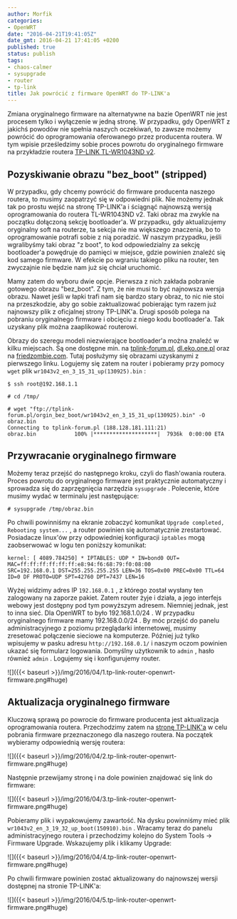 ```yaml
---
author: Morfik
categories:
- OpenWRT
date: "2016-04-21T19:41:05Z"
date_gmt: 2016-04-21 17:41:05 +0200
published: true
status: publish
tags:
- chaos-calmer
- sysupgrade
- router
- tp-link
title: Jak powrócić z firmware OpenWRT do TP-LINK'a
---
```


Zmiana oryginalnego firmware na alternatywne na bazie OpenWRT nie jest procesem tylko i wyłączenie w
jedną stronę. W przypadku, gdy OpenWRT z jakichś powodów nie spełnia naszych oczekiwań, to zawsze
możemy powrócić do oprogramowania oferowanego przez producenta routera. W tym wpisie prześledzimy
sobie proces powrotu do oryginalnego firmware na przykładzie routera [TP-LINK TL-WR1043ND
v2](http://www.tp-link.com.pl/products/details/TL-WR1043ND.html).

<!--more-->
## Pozyskiwanie obrazu "bez_boot" (stripped)

W przypadku, gdy chcemy powrócić do firmware producenta naszego routera, to musimy zaopatrzyć się w
odpowiedni plik. Nie możemy jednak tak po prostu wejść na stronę TP-LINK'a i ściągnąć najnowszą
wersją oprogramowania do routera TL-WR1043ND v2. Taki obraz ma zwykle na początku dołączoną sekcję
bootloader'a. W przypadku, gdy aktualizujemy oryginalny soft na routerze, ta sekcja nie ma większego
znaczenia, bo to oprogramowanie potrafi sobie z nią poradzić. W naszym przypadku, jeśli wgralibyśmy
taki obraz "z boot", to kod odpowiedzialny za sekcję bootloader'a powędruje do pamięci w miejsce,
gdzie powinien znaleźć się kod samego firmware. W efekcie po wgraniu takiego pliku na router, ten
zwyczajnie nie będzie nam już się chciał uruchomić.

Mamy zatem do wyboru dwie opcje. Pierwsza z nich zakłada pobranie gotowego obrazu "bez_boot". Z
tym, że nie musi to być najnowsza wersja obrazu. Nawet jeśli w łapki trafi nam się bardzo stary
obraz, to nic nie stoi na przeszkodzie, aby go sobie zaktualizować pobierając tym razem już
najnowszy plik z oficjalnej strony TP-LINK'a. Drugi sposób polega na pobraniu oryginalnego firmware
i obcięciu z niego kodu bootloader'a. Tak uzyskany plik można zaaplikować routerowi.

Obrazy do szeregu modeli niezwierające bootloader'a można znaleźć w kilku miejscach. Są one dostępne
min. na [tplink-forum.pl](ftp://tplink-forum.pl/orgin_bez_boot/),
[dl.eko.one.pl](http://dl.eko.one.pl/orig/) oraz na
[friedzombie.com](http://www.friedzombie.com/tplink-stripped-firmware/). Tutaj posłużymy się
obrazami uzyskanymi z pierwszego linku. Logujemy się zatem na router i pobieramy przy pomocy `wget`
plik `wr1043v2_en_3_15_31_up(130925).bin` :

    $ ssh root@192.168.1.1

    # cd /tmp/

    # wget "ftp://tplink-forum.pl/orgin_bez_boot/wr1043v2_en_3_15_31_up(130925).bin" -O obraz.bin
    Connecting to tplink-forum.pl (188.128.181.111:21)
    obraz.bin            100% |********************|  7936k  0:00:00 ETA

## Przywracanie oryginalnego firmware

Możemy teraz przejść do następnego kroku, czyli do flash'owania routera. Proces powrotu do
oryginalnego firmware jest praktycznie automatyczny i sprowadza się do zaprzęgnięcia narzędzia
`sysupgrade` . Polecenie, które musimy wydać w terminalu jest następujące:

    # sysupgrade /tmp/obraz.bin

Po chwili powinniśmy na ekranie zobaczyć komunikat `Upgrade completed, Rebooting system...` , a
router powinien się automatycznie zrestartować. Posiadacze linux'ów przy odpowiedniej konfiguracji
`iptables` mogą zaobserwować w logu ten poniższy
    komunikat:

    kernel: [ 4089.784250] * IPTABLES: UDP * IN=bond0 OUT= MAC=ff:ff:ff:ff:ff:ff:e8:94:f6:68:79:f0:08:00
    SRC=192.168.0.1 DST=255.255.255.255 LEN=36 TOS=0x00 PREC=0x00 TTL=64 ID=0 DF PROTO=UDP SPT=42760 DPT=7437 LEN=16

Wyżej widzimy adres IP `192.168.0.1` , z którego został wysłany ten zalogowany na zaporze pakiet.
Zatem router żyje i działa, a jego interfejs webowy jest dostępny pod tym powyższym adresem.
Niemniej jednak, jest to inna sieć. Dla OpenWRT to było 192.168.1.0/24 . W przypadku oryginalnego
firmware mamy 192.168.0.0/24 . By móc przejść do panelu administracyjnego z poziomu przeglądarki
internetowej, musimy zresetować połączenie sieciowe na komputerze. Później już tylko wpisujemy w
pasku adresu `http://192.168.0.1/` i naszym oczom powinien ukazać się formularz logowania. Domyślny
użytkownik to `admin` , hasło również `admin` . Logujemy się i konfigurujemy router.

![]({{< baseurl >}}/img/2016/04/1.tp-link-router-openwrt-firmware.png#huge)

## Aktualizacja oryginalnego firmware

Kluczową sprawą po powrocie do firmware producenta jest aktualizacja oprogramowania routera.
Przechodzimy zatem na [stronę TP-LINK'a](http://www.tp-link.com.pl/download-center.html) w celu
pobrania firmware przeznaczonego dla naszego routera. Na początek wybieramy odpowiednią wersję
routera:

![]({{< baseurl >}}/img/2016/04/2.tp-link-router-openwrt-firmware.png#huge)

Następnie przewijamy stronę i na dole powinien znajdować się link do firmware:

![]({{< baseurl >}}/img/2016/04/3.tp-link-router-openwrt-firmware.png#huge)

Pobieramy plik i wypakowujemy zawartość. Na dysku powinniśmy mieć plik
`wr1043v2_en_3_19_32_up_boot(150910).bin` . Wracamy teraz do panelu administracyjnego routera i
przechodzimy kolejno do System Tools -> Firmware Upgrade. Wskazujemy plik i klikamy Upgrade:

![]({{< baseurl >}}/img/2016/04/4.tp-link-router-openwrt-firmware.png#huge)

Po chwili firmware powinien zostać aktualizowany do najnowszej wersji dostępnej na stronie
TP-LINK'a:

![]({{< baseurl >}}/img/2016/04/5.tp-link-router-openwrt-firmware.png#huge)
